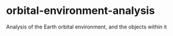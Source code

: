 # orbital-environment-analysis
Analysis of the Earth orbital environment, and the objects within it
